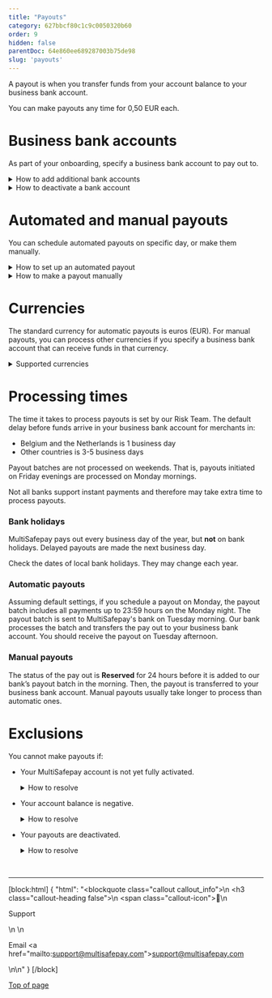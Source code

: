 ```yaml
---
title: "Payouts"
category: 627bbcf80c1c9c0050320b60
order: 9
hidden: false
parentDoc: 64e860ee689287003b75de98
slug: 'payouts'
---
```

A payout is when you transfer funds from your account balance to your business bank account.

You can make payouts any time for 0,50 EUR each.

# Business bank accounts
As part of your onboarding, specify a business bank account to pay out to. 

<details id="how-to-add-additional-bank-accounts">
<summary>How to add additional bank accounts</summary>
<br>

To add additional bank accounts to your account (once fully onboarded), follow these steps:

1. Sign in to your <a href="https://merchant.multisafepay.com" target="_blank">MultiSafepay dashboard</a> <i class="fa fa-external-link" style="font-size:12px;color:#8b929e"></i>. 
2. Go to **Finances** > **Bank accounts**.
3. Click **Add new**.
4. Fill in the:
    - **Account holder name**
    - **IBAN**
5. From the **Currency** list, select the currency of the bank account.
6. Click **Save**.
7. To verify the account, on the **Business bank account** page either:
    - Make a payment of 1 EUR from the business bank account via iDEAL or a bank transfer to your account balance, **or**
    - Upload a copy of a bank statement. Select the file, and then click **Upload**.
    **Note:** The company name on the bank statement must exactly match one of the trade names on your Chamber of Commerce extract.

MultiSafepay verifies the bank account within 5 business days. We **only** accept business bank accounts (no private bank accounts) that are registered to your official company name. 

</details>

<details id="how-to-deactivate-a-bank-account">
<summary>How to deactivate a bank account</summary>
<br>

To deactivate a business bank account, email your request and account ID to <risk@multisafepay.com>

</details>

# Automated and manual payouts

You can schedule automated payouts on specific day, or make them manually. 

<details id="how-to-set-up-an-automated-payout">
<summary>How to set up an automated payout</summary> 
<br>

1. Sign in to your <a href="https://merchant.multisafepay.com" target="_blank">MultiSafepay dashboard</a> <i class="fa fa-external-link" style="font-size:12px;color:#8b929e"></i>. 
2. Go to **Finances** > **Payouts**.
3. Under **Automate payout**, click **Add**:
    - Under **Select days**, select one or more days of the week, and/or the end of the month. 
    - From the **Select currency** list, select the currency. 
    - If you want to schedule payouts only when your balance exceeds a specified amount, in the **Pay out when balance exceeds** fields, enter the amount. 
    - If you want to specify a minimum amount to retain in your balance, in the **Set reserve balance** fields, enter an amount.
4. Click **Schedule payouts**.

✅ &nbsp; **Tip!** To schedule payouts for different currencies, you must have a account balance and an active business bank account for each currency.

<img class="-radius max-width medium-img" src="https://raw.githubusercontent.com/MultiSafepay/docs/master/static/img/Screenshot-Automatic-Withdrawals.png" alt="Screenshot of an automatic withdrawal in the MultiSafepay dashboard" >

</details>

<details id="how-to-make-a-payout-manually">
<summary>How to make a payout manually</summary>
<br>

1. Sign in to your <a href="https://merchant.multisafepay.com" target="_blank">MultiSafepay dashboard</a> <i class="fa fa-external-link" style="font-size:12px;color:#8b929e"></i>.
2. Go to **Finances** > **Payouts**.
3. Under **One-time payout**:  
    - Select the currency.
    - Enter the amount.
4. Click **Pay out**.

</details>

# Currencies
The standard currency for automatic payouts is euros (EUR). For manual payouts, you can process other currencies if you specify a business bank account that can receive funds in that currency.

<details id="supported-currencies">
<summary>Supported currencies</summary>
<br>

You can make payouts in: 

- AUD (Australian dollar)
- CAD (Canadian dollar)
- CHF (Swiss franc)
- DKK (Danish krone)
- GBP (Pound Sterling)
- HKD (Hong Kong dollar)
- NOK (Norwegian krone)
- PLN (Polish złoty)
- SEK (Swedish krona)
- USD (United States dollar)

</details>

# Processing times 

The time it takes to process payouts is set by our Risk Team. The default delay before funds arrive in your business bank account for merchants in:

- Belgium and the Netherlands is 1 business day
- Other countries is 3-5 business days

Payout batches are not processed on weekends. That is, payouts initiated on Friday evenings are processed on Monday mornings.

Not all banks support instant payments and therefore may take extra time to process payouts. 

### Bank holidays

MultiSafepay pays out every business day of the year, but **not** on bank holidays. Delayed payouts are made the next business day. 

Check the dates of local bank holidays. They may change each year.

### Automatic payouts

Assuming default settings, if you schedule a payout on Monday, the payout batch includes all payments up to 23:59 hours on the Monday night. The payout batch is sent to MultiSafepay's bank on Tuesday morning. Our bank processes the batch and transfers the pay out to your business bank account. You should receive the payout on Tuesday afternoon.

### Manual payouts

The status of the pay out is **Reserved** for 24 hours before it is added to our bank’s payout batch in the morning. Then, the payout is transferred to your business bank account. Manual payouts usually take longer to process than automatic ones.

# Exclusions

You cannot make payouts if:

- Your MultiSafepay account is not yet fully activated.

    <details id="how-to-resolve-account">
    <summary>How to resolve</summary>
    <br>

    You can process payments immediately after creating a MultiSafepay test account and adding your site. But MultiSafepay holds your funds in your account balance until your account is fully activated.

    To check if your account is fully activated, follow these steps:

    1. Sign in to your <a href="https://merchant.multisafepay.com" target="_blank">MultiSafepay dashboard</a> <i class="fa fa-external-link" style="font-size:12px;color:#8b929e"></i>.
       If your account is not fully activated, on the dashboard home page, under **Alerts**, a message appears that your account is incomplete. 
    2. Click **Go to activation**.

    We check and approve your account details and the information on your site. Once approved, we will send you an email that your account is fully activated. 

    </details>

- Your account balance is negative.
    
    <details id="how-to-resolve-balance">
    <summary>How to resolve</summary>
    <br>

    If your account balance is negative (e.g. due to refunds, chargebacks, or fees), payouts are paused until enough funds are available. 

    Always set a "reserved balance" in your payout settings to prevent payout and/or refund delays.
    </details>

- Your payouts are deactivated.
    
    <details id="how-to-resolve-payouts">
    <summary>How to resolve</summary>
    <br>

    To check why we have deactivated payouts for your account, email <support@multisafepay.com>
    </details>
    
<br>

---

[block:html]
{
  "html": "<blockquote class=\"callout callout_info\">\n    <h3 class=\"callout-heading false\">\n        <span class=\"callout-icon\">💬</span>\n        <p>Support</p>\n    </h3>\n    <p>Email <a href=\"mailto:support@multisafepay.com\">support@multisafepay.com</a></p>\n</blockquote>\n"
}
[/block]

[Top of page](#)